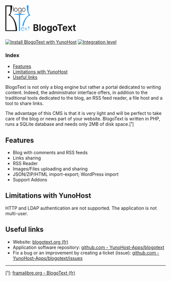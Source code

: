 # <img src="/images/blogotext_logo.png" width="80px" alt="BlogoText's logo"> BlogoText

[![Install BlogoText with YunoHost](https://install-app.yunohost.org/install-with-yunohost.png)](https://install-app.yunohost.org/?app=blogotext) [![Integration level](https://dash.yunohost.org/integration/blogotext.svg)](https://dash.yunohost.org/appci/app/blogotext)

### Index

- [Features](#features)
- [Limitations with YunoHost](#limitations-with-yunohost)
- [Useful links](#useful-links)

BlogoText is not only a blog engine but rather a portal dedicated to writing content. Indeed, the administrator interface offers, in addition to the traditional tools dedicated to the blog, an RSS feed reader, a file host and a tool to share links.

The advantage of this CMS is that it is very light and will be perfect to take care of the blog or news part of your website. BlogoText is written in PHP, runs a SQLite database and needs only 2MB of disk space.[¹]

## Features

  + Blog with comments and RSS feeds
  + Links sharing
  + RSS Reader
  + Images/Files uploading and sharing
  + JSON/ZIP/HTML import-export; WordPress import
  + Support Addons

## Limitations with YunoHost

HTTP and LDAP authentication are not supported. The application is not multi-user.

## Useful links

  + Website: [blogotext.org (fr)](https://blogotext.org)
  + Application software repository: [github.com - YunoHost-Apps/blogotext](https://github.com/YunoHost-Apps/blogotext_ynh)
  + Fix a bug or an improvement by creating a ticket (issue): [github.com - YunoHost-Apps/blogotext/issues](https://github.com/YunoHost-Apps/blogotext_ynh/issues)

  -----

[¹]: [framalibre.org - BlogoText (fr)](https://framalibre.org/content/blogotext)
